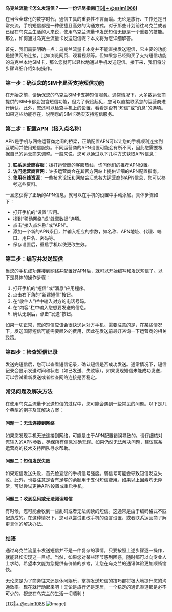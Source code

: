 **乌克兰流量卡怎么发短信？——一份详尽指南[[TG💪+ @esim1088](https://t.me/s/esim1088)]**

在当今全球化的数字时代，通信工具的重要性不言而喻。无论是旅行、工作还是日常交流，手机短信都是一种便捷且高效的沟通方式。对于那些计划前往乌克兰或者已经在乌克兰生活的人来说，使用乌克兰流量卡发送短信无疑是一个重要的技能。那么，如何通过乌克兰流量卡发送短信呢？本文将为您详细解答。

首先，我们需要明确一点：乌克兰流量卡本身并不能直接发送短信，它主要的功能是提供网络连接，比如浏览网页、观看视频等。但如果您已经购买了支持短信功能的乌克兰本地SIM卡，那么您就可以轻松地通过手机发送短信。接下来，我们将分步骤详细介绍如何操作。

### **第一步：确认您的SIM卡是否支持短信功能**
在开始之前，请确保您的乌克兰SIM卡支持短信服务。通常情况下，大多数运营商提供的SIM卡都会包含短信功能，但为了保险起见，您可以直接联系您的运营商进行确认。此外，您还可以检查手机上的设置，看看是否有“短信”或“消息”的选项。如果这些功能存在，说明您的SIM卡确实支持短信服务。

### **第二步：配置APN（接入点名称）**
APN是手机与网络运营商之间的桥梁，正确配置APN可以让您的手机顺利连接到互联网并使用短信服务。不同运营商的APN设置可能会有所不同，因此您需要根据自己的运营商来调整。一般来说，您可以通过以下几种方式获取APN信息：

1. **联系运营商客服**：拨打运营商的客服热线，询问他们的推荐APN设置。
2. **访问运营商官网**：许多运营商会在其官方网站上提供详细的APN配置指南。
3. **使用在线资源**：一些技术论坛和网站会汇总各大运营商的APN信息，您可以参考这些资料。

一旦您获得了正确的APN信息，就可以在手机的设置中手动添加。具体步骤如下：

- 打开手机的“设置”应用。
- 找到“移动网络”或“蜂窝数据”选项。
- 点击“接入点名称”或“APN”。
- 添加一个新的APN条目，并输入相应的参数，如名称、APN地址、代理、端口、用户名、密码等。
- 保存设置后，重启手机以使更改生效。

### **第三步：编写并发送短信**
当您的手机成功连接到网络并配置好APN后，就可以开始编写和发送短信了。以下是具体的操作步骤：

1. 打开手机的“短信”或“消息”应用程序。
2. 点击右下角的“新建短信”按钮。
3. 在“收件人”栏中输入对方的电话号码。
4. 在“内容”栏中输入您想要发送的信息。
5. 确认无误后，点击“发送”按钮。

如果一切正常，您的短信应该会很快送达对方手机。需要注意的是，在某些情况下，发送国际短信可能需要额外的费用，因此在发送前最好咨询一下运营商的相关政策。

### **第四步：检查短信记录**
发送完短信后，您可以查看短信记录，确认短信是否成功发送。通常情况下，短信记录会显示发送时间和状态（如已发送、失败等）。如果发现短信未能成功发送，可以尝试重新发送或者检查网络连接是否稳定。

### **常见问题及解决方法**

在使用乌克兰流量卡发送短信的过程中，您可能会遇到一些常见的问题。以下是几个典型的例子及其解决方案：

#### **问题一：无法连接到网络**
如果您发现手机无法连接到网络，可能是由于APN配置错误导致的。请仔细核对您输入的APN参数，确保所有信息准确无误。如果仍然无法解决问题，建议联系运营商的技术支持团队寻求帮助。

#### **问题二：短信发送失败**
如果短信发送失败，首先检查您的手机信号强度。弱信号可能会导致短信发送失败。此外，也要注意是否有足够的余额用于支付短信费用。如果以上因素均无异常，可以尝试更换APN设置或重启手机。

#### **问题三：收到乱码或无法阅读短信**
有时候，您可能会收到一些乱码或者无法阅读的短信。这通常是由于编码格式不匹配造成的。在这种情况下，您可以尝试更改手机的语言设置，或者联系运营商了解更具体的解决办法。

### **结语**

通过乌克兰流量卡发送短信并不是一件复杂的事情，只要按照上述步骤逐一操作，就能轻松实现这一目标。当然，如果您对某些环节感到困惑，随时都可以向专业人士求助。希望本文能为您提供有价值的参考，让您在乌克兰的通讯体验更加顺畅愉快。

无论您是为了商务往来还是休闲娱乐，掌握发送短信的技巧都将极大地提升您的沟通效率。现在就行动起来吧！无论是旅行还是定居，一个稳定的通讯渠道都是必不可少的。祝您在乌克兰的生活一切顺利！

[[TG💪+ @esim1088](https://t.me/s/esim1088) ![Image](https://i.postimg.cc/4NQfJmqS/Snipaste-2025-05-13-00-14-12.png)]